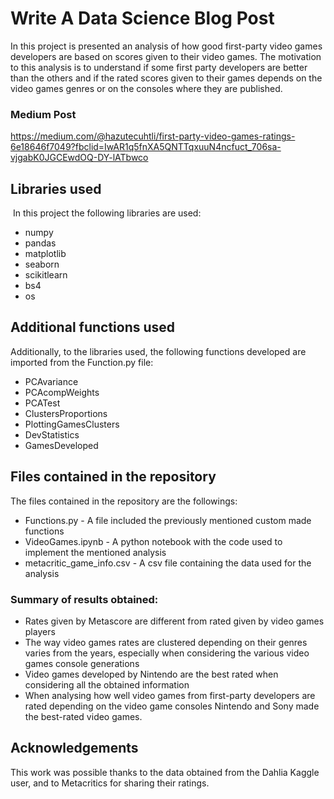 
# Write A Data Science Blog Post

In this project is presented an analysis of how good first-party video games developers are based on scores given to their video games. The motivation to this analysis is to understand if some first party developers are better than the others and if the rated scores given to their games depends on the video games genres or on the consoles where they are published.

### Medium Post

https://medium.com/@hazutecuhtli/first-party-video-games-ratings-6e18646f7049?fbclid=IwAR1q5fnXA5QNTTqxuuN4ncfuct_706sa-vjgabK0JGCEwdOQ-DY-lATbwco

## Libraries used
​
In this project the following libraries are used:
​
- numpy
- pandas
- matplotlib
- seaborn
- scikitlearn
- bs4
- os

## Additional functions used

Additionally, to the libraries used, the following functions developed are imported from the Function.py file:

- PCAvariance
- PCAcompWeights
- PCATest
- ClustersProportions
- PlottingGamesClusters
- DevStatistics
- GamesDeveloped

## Files contained in the repository

The files contained in the repository are the followings:

- Functions.py -  A file included the previously mentioned custom made functions
- VideoGames.ipynb - A python notebook with the code used to implement the mentioned analysis
- metacritic_game_info.csv - A csv file containing the data used for the analysis

### Summary of results obtained:

- Rates given by Metascore are different from rated given by video games players
- The way video games rates are clustered depending on their genres varies from the years, especially when considering the various video games console generations
- Video games developed by Nintendo are the best rated when considering all the obtained information
- When analysing how well video games from first-party developers are rated depending on the video game consoles Nintendo and Sony made the best-rated video games.


## Acknowledgements

This work was possible thanks to the data obtained from the Dahlia Kaggle user, and to Metacritics for sharing their ratings.


```python

```
